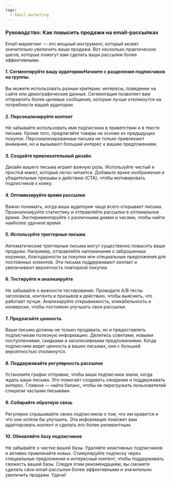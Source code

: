 ```yaml
---
tags:
  - Email marketing
---
```


<!-- Yandex.Metrika counter --> 
<script type="text/javascript" > 
   (function(m,e,t,r,i,k,a){m[i]=m[i]||function(){(m[i].a=m[i].a||[]).push(arguments)}; 
   m[i].l=1*new Date(); 
   for (var j = 0; j < document.scripts.length; j++) {if (document.scripts[j].src === r) { return; }} 
   k=e.createElement(t),a=e.getElementsByTagName(t)[0],k.async=1,k.src=r,a.parentNode.insertBefore(k,a)}) 
   (window, document, "script", "https://mc.yandex.ru/metrika/tag.js", "ym"); 
 
   ym(98576815, "init", { 
        clickmap:true, 
        trackLinks:true, 
        accurateTrackBounce:true, 
        webvisor:true 
   }); 
</script> 
<noscript><div><img src="https://mc.yandex.ru/watch/98576815" style="position:absolute; left:-9999px;" alt="" /></div></noscript> 
<!-- /Yandex.Metrika counter -->

### Руководство: Как повысить продажи на email-рассылках
Email-маркетинг — это мощный инструмент, который может значительно увеличить ваши продажи. Вот несколько практических шагов, которые помогут вам сделать ваши рассылки более эффективными.


#### 1. Сегментируйте вашу аудиториюНачните с разделения подписчиков на группы.
Вы можете использовать разные критерии: интересы, поведение на сайте или демографические данные. Сегментация позволяет вам отправлять более целевые сообщения, которые лучше откликнутся на потребности вашей аудитории.


#### 2. Персонализируйте контент
Не забывайте использовать имя подписчика в приветствии и в тексте письма. Кроме того, предлагайте товары на основе их предыдущих покупок. Персонализированные письма не только привлекают внимание, но и вызывают больший интерес к вашим предложениям.


#### 3. Создайте привлекательный дизайн
Дизайн вашего письма играет важную роль. Используйте чистый и простой макет, который легко читается. Добавьте яркие изображения и убедительные призывы к действию (CTA), чтобы мотивировать подписчиков к клику.


#### 4. Оптимизируйте время рассылки
Важно понимать, когда ваша аудитория чаще всего открывает письма. Проанализируйте статистику и отправляйте рассылки в оптимальное время. Экспериментируйте с различными днями и часами, чтобы найти наиболее удачное время.


#### 5. Используйте триггерные письма
Автоматические триггерные письма могут существенно повысить ваши продажи. Например, отправляйте напоминания о заброшенных корзинах, благодарности за покупки или специальные предложения для постоянных клиентов. Эти письма поддерживают контакт и увеличивают вероятность повторной покупки.


#### 6. Тестируйте и анализируйте
Не забывайте о важности тестирования. Проводите A/B тесты заголовков, контента и призывов к действию, чтобы выяснить, что работает лучше. Анализируйте открываемость, кликабельность и конверсии, чтобы постоянно улучшать свои рассылки.


#### 7. Предлагайте ценность
Ваши письма должны не только продавать, но и предоставлять подписчикам полезную информацию. Делитесь советами, новыми поступлениями, скидками и эксклюзивными предложениями. Когда подписчики видят ценность в ваших письмах, они с большей вероятностью откликнутся.


#### 8. Поддерживайте регулярность рассылок
Установите график отправки, чтобы ваши подписчики знали, когда ждать ваши письма. Это помогает создавать ожидание и поддерживать интерес. Главное — найти баланс, чтобы не перегружать пользователей слишком частыми письмами.
#### 9. Собирайте обратную связь
Регулярно спрашивайте своих подписчиков о том, что им нравится и что они хотели бы улучшить. Эта информация поможет вам адаптировать контент и сделать его более релевантным.


#### 10. Обновляйте базу подписчиков
Не забывайте о чистке вашей базы. Удаляйте неактивных подписчиков и активно привлекайте новых. Стимулируйте подписку через специальные предложения и интересный контент, чтобы поддерживать свежесть вашей базы.
Следуя этим рекомендациям, вы сможете сделать свои email-рассылки более эффективными и значительно увеличить продажи. Удачи!